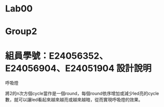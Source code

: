 Lab00
===============================
# Group2
組員學號：E24056352、E24056904、E24051904
設計說明
===============================
呼吸燈

將2的n次方個cycle當作是一個round，每個round依序增加或減少led亮的cycle數，就可以讓led看起來越來越亮或越來越暗，從而實現呼吸燈的效果。
